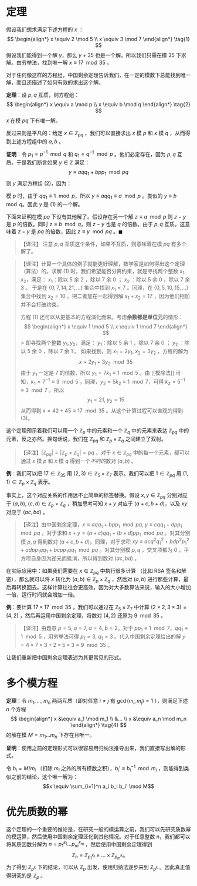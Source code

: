 # 定理

假设我们想求满足下述方程的 $x$ ：
$$
\begin{align*}
x \equiv 2 \mod 5 \\
x \equiv 3 \mod 7
\end{align*} \tag{1}
$$
假设我们能得到一个解 $y$，那么 $y+35$ 也是一个解。所以我们只需在模 $35$ 下求解。由穷举法，找到唯一解 $x \equiv 17 \mod 35$ 。

对于任何像这样的方程组，中国剩余定理告诉我们，在一定的模数下总能找到唯一解，而且还描述了如何有效的求出这个解。

**定理**：设 $p,q$ 互质，则方程组：
$$
\begin{align*}
x \equiv a \mod p \\
x \equiv b \mod q
\end{align*} \tag{2}
$$
$x$ 在模 $pq$ 下有唯一解。

反过来则是平凡的：给定 $x \in \mathbb{Z}_{pq}$ ，我们可以直接求出 $x$ 模 $p$ 和 $x$ 模 $q$ ，从而得到上述方程组中的 $a,b$ 。

**证明**：令 $p_1=p^{-1} \mod q$ 和 $q_1=q^{-1} \mod p$  。他们必定存在，因为 $p,q$ 互质。于是我们断言如果 $y \in \mathbb{Z}$ 满足：
$$y \equiv aqq_1+bpp_1 \mod pq \tag{3}$$
则 $y$ 满足方程组 (2)，因为：

模 $p$ 时，由于 $qq_1 \equiv 1 \mod p$，所以 $y \equiv aqq_1 \equiv a \mod p$ 。类似的 $y \equiv b \mod q$。因此 $y$ 是 (1) 的一个解。

下面来证明在模 $pq$ 下没有其他解了。假设存在另一个解 $z \equiv a \mod p$ 则 $z-y$ 是 $p$ 的倍数。同时 $z \equiv b \mod q$，则 $z-y$ 也是 $q$ 的倍数。由于 $p,q$ 互质，这意味着 $z-y$ 是 $pq$ 的倍数，因此 $z \equiv y \mod pq$ 。$\blacksquare$

> 【译注】 注意 $p,q$ 互质这个条件，如果不互质，则意味着在模 $pq$ 有多个解了。

> 【译注】计算一个具体的例子就能更好理解，数学家是如何得出这个定理（算法）的。求解 (1) 时，我们希望能否分离约束，就是寻找两个整数 $x_1,x_2$，满足：
> $x_1$：除以 $5$ 余 $2$ ，除以 $7$ 余 $0$ ；
> $x_2$ ：除以 $5$ 余 $0$ ，除以 $7$ 余 $3$ 。
> 于是在 $\{0,7,14,21,...\}$ 集合中找到 $x_1=7$ 。同理，在 $\{0,5,10,15,...\}$ 集合中找到 $x_2=10$ 。把二者加在一起得到解 $x_1+x_2=17$ ，因为他们相加并不会打破约束。
> 
> 方程 (1) 还可以从更基本的方程演化而来。考虑**余数都是单位元**的情形：
> $$
\begin{align*}
x \equiv 1 \mod 5 \\
x \equiv 1 \mod 7
\end{align*}
$$> 即寻找两个整数 $y_1, y_2$，满足：
> $y_1$：除以 $5$ 余 $1$ ，除以 $7$ 余 $0$ ；
> $y_2$ ：除以 $5$ 余 $0$ ，除以 $7$ 余 $1$ 。
> 如果找到，则 $x_1=2y_1,\; x_2=3y_2$ ，方程的解为  $$x \equiv 2y_1+3y_2 \mod 35$$由于 $y_1$ 一定是 $7$ 的倍数，所以  $y_1=7k_1 \equiv 1 \mod 5$ 。由 [[模除法]] 可知，$k_1=7^{-1} \equiv 3 \mod 5$ 。同理，$y_2=5k_2 \equiv 1 \mod 7$，可得 $k_2=5^{-1} \equiv 3 \mod 7$ 。所以 $$y_1=21,\; y_2=15$$从而得到 $x=42+45 \equiv 17 \mod 35$ 。从这个计算过程可以直观的得到 (3)。

这个定理预示着我们可以用一个 $\mathbb{Z}_p$ 中的元素和一个 $\mathbb{Z}_q$ 中的元素来表达 $\mathbb{Z}_{pq}$ 中的元素，反之亦然。换句话说，我们在  $\mathbb{Z}_{pq}$ 和 $\mathbb{Z}_p \times \mathbb{Z}_q$ 之间建立了双射。

>【译注】$|\mathbb{Z}_{pq}| = |\mathbb{Z}_p \times \mathbb{Z}_q| = pq$ 。对于 $x \in \mathbb{Z}_{pq}$ 中的每一个元素，都可以通过  $x$ 模 $p$ 和 $x$ 模 $q$ 得到一个*不同的*数对 $(a,b)$ 。

**例**：我们可以把 $17 \in \mathbb{Z}_{35}$ 用 $(2,3) \in \mathbb{Z}_5 \times \mathbb{Z}_7$ 表示。我们可以把 $1 \in \mathbb{Z}_{pq}$ 用 $(1,1) \in \mathbb{Z}_p \times \mathbb{Z}_q$ 表示。

事实上，这个对应关系的作用远不止简单的标签替换。假设 $x,y \in \mathbb{Z}_{pq}$ 分别对应于 $(a,b),\; (c,d) \in \mathbb{Z}_p \times \mathbb{Z}_q$ ，稍加思考可知 $x+y$ 对应于 $(a+c, b+d)$，以及 $xy$ 对应于 $(ac,bd)$ 。

> 【译注】由中国剩余定理，$x \equiv aqq_1+bpp_1 \mod pq, \; y \equiv cqq_1+dpp_1 \mod pq$ 。对于求和 $x+y=(a+c)qq_1+(b+d)pp_1 \mod pq$ 。对其分别模 $p,q$ 得到数对 $(a+c, b+d)$。同理，对于求积 $xy \equiv acq^2{q_1}^2+bdp^2{p_1}^2+adpp_1qq_1+bcpp_1qq_1 \mod pq$ 。对其分别模 $p,q$ ，交叉项都为 $0$ ，平方项自身因为逆元而抵消，所以得到数对 $(ac, bd)$ 。

在实际应用中：如果我们需要在 $x \in \mathbb{Z}_{pq}$ 中执行很多计算 （比如 RSA 签名和解密），那么就可以将 $x$ 转化为 $(a,b) \in \mathbb{Z}_p \times \mathbb{Z}_q$ ，然后对 $(a,b)$ 进行那些计算，最后再转换回去。这样计算往往会更高效，因为对大多数算法来说，输入的大小增加一倍，运行时间就会增加一倍。

**例**：要计算 $17\times 17 \mod 35$ ，我们可以通过在 $\mathbb{Z}_5 \times \mathbb{Z}_7$ 中计算 $(2 \times 2, 3 \times 3) = (4, 2)$ ，然后再运用中国剩余定理，将数对 $(4,2)$ 还原为 $9 \mod 35$ 。

>【译注】由题意 $p=5,\; q=7, \;a=4, \;b=2$。对于 $pp_1 \equiv 1 \mod 7$，$qq_1 \equiv 1 \mod 5$ ，用穷举法可得 $p_1=3,\; q_1=3$ 。代入中国剩余定理给出的解 $y = 4 \times 7 \times 3 + 2 \times 5 \times 3 \equiv 9 \mod 35$ 。

让我们重新把中国剩余定理表述为其更常见的形式。

# 多个模方程

**定理**：令 $m_1,...,m_n$ 两两互质（即对任意 $i \ne j$ 有 $\gcd(m_i,m_j)=1$ ），则满足下述 $n$ 个方程
$$
\begin{align*}
x &\equiv a_1 \mod m_1 \\
&... \\
x &\equiv a_n \mod m_n
\end{align*} \tag{4}
$$
的解在模 $M=m_1...m_n$ 下存在且唯一。

**证明**：使用之前的定理形式可以很容易用归纳法推导出来，我们直接写出解的形式。

令 $b_i=M/m_i$ （扣除 $m_i$ 之外的所有模数之积），$b_i' \equiv b_i^{-1} \mod m_i$ ，则能得到类似之前的结论，这个唯一解为：
$$x \equiv \sum_{i=1}^n a_i b_i b_i' \mod M$$
# 优先质数的幂

这个定理的一个重要的推论是，在研究一般的模运算之前，我们可以先研究质数幂的模运算，然后使用中国剩余定理泛化到其他情况。对于任意整数 $n$，我们都可以将其质因数分解为 $n={p_1}^{k_1}...{p_m}^{k_m}$ ，然后使用中国剩余定理得到
$$\mathbb{Z}_n=\mathbb{Z}_{{p_1}^{k_1}} \times...\times \mathbb{Z}_{{p_m}^{k_m}}$$
为了得到 $\mathbb{Z}_{p^k}$ 下的结论，可以从 $\mathbb{Z}_p$ 出发，使用归纳法逐步来到 $\mathbb{Z}_{p^k}$ 。因此真正值得研究的是 $\mathbb{Z}_p$ 。
